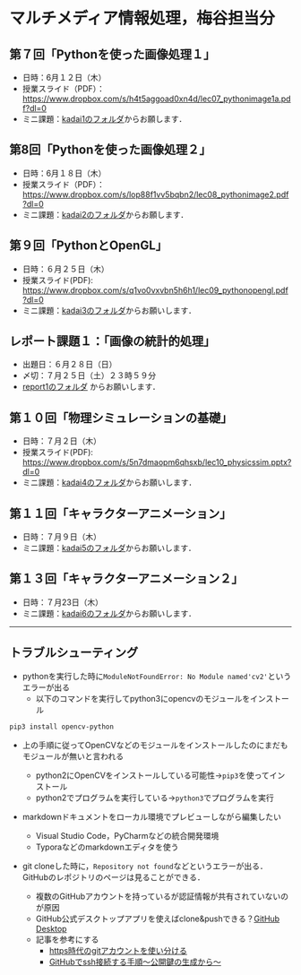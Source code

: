 # マルチメディア情報処理，梅谷担当分

## 第７回「Pythonを使った画像処理１」

- 日時：6月１２日（木）
- 授業スライド（PDF）：https://www.dropbox.com/s/h4t5aggoad0xn4d/lec07_pythonimage1a.pdf?dl=0
- ミニ課題：[kadai1のフォルダ](kadai1)からお願します．



## 第8回「Pythonを使った画像処理２」

- 日時：6月１８日（木）
- 授業スライド（PDF）：https://www.dropbox.com/s/lop88f1vv5bqbn2/lec08_pythonimage2.pdf?dl=0
- ミニ課題：[kadai2のフォルダ](kadai2)からお願します．



## 第９回「PythonとOpenGL」

- 日時：６月２５日（木）
- 授業スライド(PDF): https://www.dropbox.com/s/q1vo0vxvbn5h6h1/lec09_pythonopengl.pdf?dl=0
- ミニ課題：[kadai3のフォルダ](kadai3/readme.md)からお願いします．




## レポート課題１：「画像の統計的処理」

- 出題日：６月２８日（日）
- 〆切：７月２５日（土）２３時５９分
- [report1のフォルダ](report1) からお願いします．



## 第１０回「物理シミュレーションの基礎」

- 日時：７月２日（木）
- 授業スライド(PDF): https://www.dropbox.com/s/5n7dmaopm6qhsxb/lec10_physicssim.pptx?dl=0
- ミニ課題：[kadai4のフォルダ](kadai4)からお願いします．



## 第１１回「キャラクターアニメーション」

- 日時：７月９日（木）
- ミニ課題：[kadai5のフォルダ](kadai5)からお願いします．



## 第１３回「キャラクターアニメーション２」

- 日時：７月23日（木）
- ミニ課題：[kadai6のフォルダ](kadai6)からお願いします．



***

## トラブルシューティング

- pythonを実行した時に```ModuleNotFoundError: No Module named'cv2'```というエラーが出る
  - 以下のコマンドを実行してpython3にopencvのモジュールをインストール

```bash
pip3 install opencv-python
```



- 上の手順に従ってOpenCVなどのモジュールをインストールしたのにまだもモジュールが無いと言われる
  - python2にOpenCVをインストールしている可能性→```pip3```を使ってインストール
  - python2でプログラムを実行している→```python3```でプログラムを実行



- markdownドキュメントをローカル環境でプレビューしながら編集したい
  - Visual Studio Code，PyCharmなどの統合開発環境
  - Typoraなどのmarkdownエディタを使う



- git cloneした時に，```Repository not found```などというエラーが出る．GitHubのレポジトリのページは見ることができる．
  - 複数のGitHubアカウントを持っているが認証情報が共有されていないのが原因
  - GitHub公式デスクトップアプリを使えばclone&pushできる？[GitHub Desktop](https://desktop.github.com/)
  - 記事を参考にする
    - [https時代のgitアカウントを使い分ける](https://qiita.com/1natsu172/items/a4a3357a0481440ec6a5)
    - [GitHubでssh接続する手順〜公開鍵の生成から〜](https://qiita.com/shizuma/items/2b2f873a0034839e47ce)

